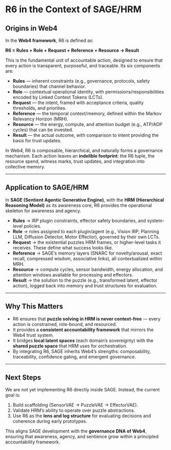 # R6 in the Context of SAGE/HRM

## Origins in Web4

In the **Web4 framework**, R6 is defined as:

**R6 = Rules + Role + Request + Reference + Resource → Result**

This is the fundamental unit of accountable action, designed to ensure that every action is transparent, purposeful, and traceable. Its six components are:

- **Rules** — inherent constraints (e.g., governance, protocols, safety boundaries) that channel behavior.  
- **Role** — contextual operational identity, with permissions/responsibilities encoded by Linked Context Tokens (LCTs).  
- **Request** — the intent, framed with acceptance criteria, quality thresholds, and priorities.  
- **Reference** — the temporal context/memory, defined within the Markov Relevancy Horizon (MRH).  
- **Resource** — the energy, compute, and attention budget (e.g., ATP/ADP cycles) that can be invested.  
- **Result** — the actual outcome, with comparison to intent providing the basis for trust updates.

In Web4, R6 is composable, hierarchical, and naturally forms a governance mechanism. Each action leaves an **indelible footprint**: the R6 tuple, the resource spend, witness marks, trust updates, and integration into collective memory.

---

## Application to SAGE/HRM

In **SAGE (Sentient Agentic Generative Engine)**, with the **HRM (Hierarchical Reasoning Model)** as its awareness core, R6 provides the operational skeleton for awareness and agency.

- **Rules** → IRP plugin constraints, effector safety boundaries, and system-level policies.  
- **Role** → roles assigned to each plugin/agent (e.g., Vision IRP, Planning LLM, Diffusion Detector, Motor Effector), governed by their own LCTs.  
- **Request** → the existential puzzles HRM frames, or higher-level tasks it receives. These define what success looks like.  
- **Reference** → SAGE’s memory layers (SNARC for novelty/arousal, exact recall, compressed wisdom, associative links), all contextualized within MRH.  
- **Resource** → compute cycles, sensor bandwidth, energy allocation, and attention windows available for processing and effectors.  
- **Result** → the solution to the puzzle (e.g., transformed latent, effector action), logged back into memory and trust structures for evaluation.

---

## Why This Matters

- R6 ensures that **puzzle solving in HRM is never context-free** — every action is constrained, role-bound, and resourced.  
- It provides a **consistent accountability framework** that mirrors the Web4 trust system.  
- It bridges **local latent spaces** (each domain’s sovereignty) with the **shared puzzle space** that HRM uses for orchestration.  
- By integrating R6, SAGE inherits Web4’s strengths: composability, traceability, confidence gating, and emergent governance.

---

## Next Steps

We are not yet implementing R6 directly inside SAGE. Instead, the current goal is:

1. Build scaffolding (SensorVAE → PuzzleVAE → EffectorVAE).  
2. Validate HRM’s ability to operate over puzzle abstractions.  
3. Use R6 as the **lens and log structure** for evaluating decisions and coherence during early prototypes.  

This aligns SAGE development with the **governance DNA of Web4**, ensuring that awareness, agency, and sentience grow within a principled accountability framework.
